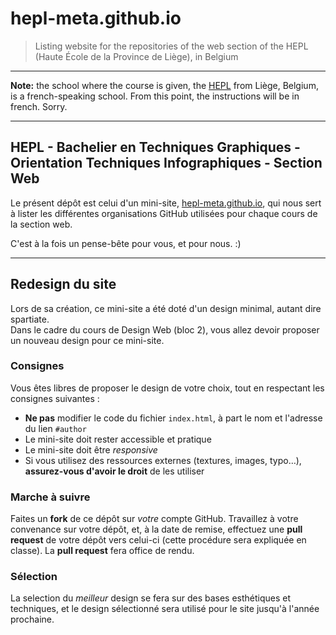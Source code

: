 # hepl-meta.github.io

> Listing website for the repositories of the web section of the HEPL (Haute École de la Province de Liège), in Belgium

* * *

**Note:** the school where the course is given, the [HEPL](http://www.provincedeliege.be/hauteecole) from Liège, Belgium, is a french-speaking school. From this point, the instructions will be in french. Sorry.

* * *

## HEPL - Bachelier en Techniques Graphiques - Orientation Techniques Infographiques - Section Web

Le présent dépôt est celui d'un mini-site, [hepl-meta.github.io](http://hepl-meta.github.io), qui nous sert à lister les différentes organisations GitHub utilisées pour chaque cours de la section web.

C'est à la fois un pense-bête pour vous, et pour nous. :)

* * *

## Redesign du site

Lors de sa création, ce mini-site a été doté d'un design minimal, autant dire spartiate.  
Dans le cadre du cours de Design Web (bloc 2), vous allez devoir proposer un nouveau design pour ce mini-site.

### Consignes

Vous êtes libres de proposer le design de votre choix, tout en respectant les consignes suivantes :

* **Ne pas** modifier le code du fichier `index.html`, à part le nom et l'adresse du lien `#author`
* Le mini-site doit rester accessible et pratique
* Le mini-site doit être _responsive_
* Si vous utilisez des ressources externes (textures, images, typo…), **assurez-vous d'avoir le droit** de les utiliser

### Marche à suivre

Faites un **fork** de ce dépôt sur _votre_ compte GitHub. Travaillez à votre convenance sur votre dépôt, et, à la date de remise, effectuez une **pull request** de votre dépôt vers celui-ci (cette procédure sera expliquée en classe). La **pull request** fera office de rendu.

### Sélection

La selection du _meilleur_ design se fera sur des bases esthétiques et techniques, et le design sélectionné sera utilisé pour le site jusqu'à l'année prochaine.
